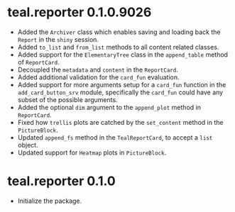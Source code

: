 # teal.reporter 0.1.0.9026

* Added the `Archiver` class which enables saving and loading back the `Report` in the `shiny` session.
* Added `to_list` and `from_list` methods to all content related classes.
* Added support for the `ElementaryTree` class in the `append_table` method of `ReportCard`.
* Decoupled the `metadata` and `content` in the `ReportCard`.
* Added additional validation for the `card_fun` evaluation.
* Added support for more arguments setup for a `card_fun` function in the `add_card_button_srv` module, specifically the `card_fun` could have any subset of the possible arguments.
* Added the optional `dim` argument to the `append_plot` method in `ReportCard`. 
* Fixed how `trellis` plots are catched by the `set_content` method in the `PictureBlock`.
* Updated `append_fs` method in the `TealReportCard`, to accept a `list` object.
* Updated support for `Heatmap` plots in `PictureBlock`.

# teal.reporter 0.1.0

* Initialize the package.
